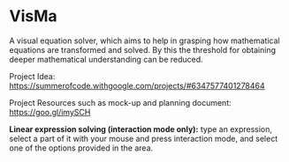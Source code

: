 # VisMa
A visual equation solver, which aims to help in grasping how mathematical equations are transformed and solved. By this the threshold for obtaining deeper mathematical understanding can be reduced.

Project Idea: https://summerofcode.withgoogle.com/projects/#6347577401278464

Project Resources such as mock-up and planning document: https://goo.gl/imySCH 

**Linear expression solving (interaction mode only):** type an expression, select a part of it with your mouse and press interaction mode, and select one of the options provided in the area.
